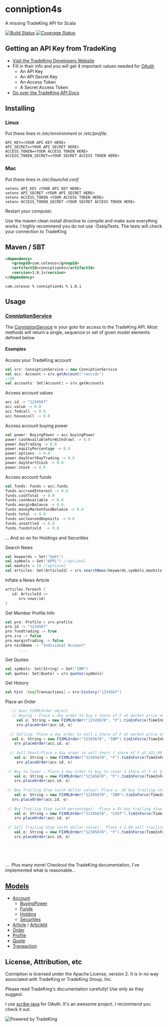 conniption4s
============

A missing TradeKing API for Scala

[![Build Status](https://travis-ci.org/Ccook/conniption4s.svg?branch=master)](https://travis-ci.org/Ccook/conniption4s)
[![Coverage Status](https://img.shields.io/coveralls/Ccook/conniption4s.svg)](https://coveralls.io/r/Ccook/conniption4s)

## Getting an API Key from TradeKing

* [Visit the TradeKing Developers Website](https://developers.tradeking.com/applications/)  
* Fill in their info and you will get 4 important values needed for [OAuth](http://oauth.net/)
    * An API Key
    * An API Secret Key
    * An Access Token
    * A Secret Access Token
* [Go over the TradeKing API Docs](https://developers.tradeking.com/documentation/getting-started) 

## Installing

### Linux

Put these lines in */etc/environment* or */etc/profile*.

    API_KEY=<YOUR API KEY HERE>
    API_SECRET=<YOUR API SECRET HERE>
    ACCESS_TOKEN=<YOUR ACCESS TOKEN HERE>
    ACCESS_TOKEN_SECRET=<YOUR SECRET ACCESS TOKEN HERE>


### Mac

Put these lines in */etc/launchd.conf*

    setenv API_KEY <YOUR API KEY HERE>
    setenv API_SECRET <YOUR API SECRET HERE>
    setenv ACCESS_TOKEN <YOUR ACCESS TOKEN HERE>
    setenv ACCESS_TOKEN_SECRET <YOUR SECRET ACCESS TOKEN HERE>
    
    
Restart your computer.

Use the maven clean install directive to compile and make sure everythng works. I highly recommend you do not use -DskipTests. The tests will check your connection to TradeKing

## Maven / SBT

```xml
<dependency>
   <groupId>com.celexus</groupId>
   <artifactId>conniption4s</artifactId>
   <version>1.0.1</version>
</dependency>
```

```ivy
com.celexus % conniption4s % 1.0.1
```

## Usage

### [ConniptionService](https://github.com/Ccook/conniption4s/blob/master/src/main/scala/com/celexus/conniption/ConniptionService.scala)

The [ConniptionService](https://github.com/Ccook/conniption4s/blob/master/src/main/scala/com/celexus/conniption/ConniptionService.scala) is your goto for access to the TradeKing API. Most methods will return a single, sequence or set of given model elements defined below

#### Examples

Access your TradeKing account

```scala
val srv: ConniptionService = new ConniptionService
val acc: Account = srv.getAccount("<accid>")
//OR
val accounts: Set[Account] = srv.getAccounts
```

Access account values

```scala
acc.id -> "1234567"
acc.value -> 0.0
acc.fedcall -> 0.0
acc.housecall -> 0.0
```
Access account buying power

```scala
val power: BuyingPower = acc.buyingPower
power.cashAvailableForWithdrawl -> 0.0
power.dayTrading -> 0.0
power.equityPercentage -> 0.0
power.options -> 0.0
power.dayStartDayTrading -> 0.0
power.dayStartStock -> 0.0
power.stock -> 0.0
```

Access account funds

```scala
val funds: Funds = acc.funds
funds.accruedInterest -> 0.0
funds.cashTotal -> 0.0
funds.cashAvailable -> 0.0
funds.marginBalance -> 0.0
funds.moneyMarketFundBalance -> 0.0
funds.total -> 0.0
funds.uncleareedDeposits -> 0.0
funds.unsettled -> 0.0
funds.fundsYield  -> 0.0
```
      
... And so on for Holdings and Securities

Search News

```scala
val keywords = Set("debt")
val symbols = Set("APPL") //optional
val maxhits = 10 //optional 
val articles: Set[ArticleId] = srv.searchNews(keywords,symbols,maxhits) -> Set[ArticleId]
```

Inflate a News Article

```scala
articles.foreach {
   id: ArticleId =>
      srv.news(id)
}
```

Get Member Profile Info

```scala
val pro: Profile = srv.profile
pro.id -> "1234567"
pro.fundtrading -> true
pro.ira -> false
pro.marginTrading -> false
pro.nickName -> "Individual Account"
      ....
```

Get Quotes

```scala
val symbols: Set[String] = Set("IBM")
val quotes: Set[Quote] = srv.quotes(symbols)
```
   
Get History

```scala
val hist :Seq[Transactions] = srv.history("1234567")
```

Place an Order

```scala
   // User FIXMLOrder object
   // Buying : Place a day order to buy 1 share of F at market price on account 12345678.
     val o: String = new FIXMLOrder("12345678", "F").timInForce(TimeInForce.dayOrder).typ(OrderType.market).side(Side.buy).qty(1).toString
     srv.placeOrder(acc.id, o)
     
  // Selling: Place a day order to sell 1 share of F at market price on account 12345678.
   val o: String = new FIXMLOrder("12345678", "IBM").timInForce(TimeInForce.dayOrder).typ(OrderType.market).side(Side.sell).qty(1).toString
    srv.placeOrder(acc.id, o)
    
  // Sell Short:Place a day order to sell short 1 share of F at $22.00 on account 12345678.
    val o: String = new FIXMLOrder("12345678", "F").timInForce(TimeInForce.dayOrder).typ(OrderType.limit).side(Side.sellShort).qty(1).price(22).toString
     srv.placeOrder(acc.id, o)
     
 // Buy to Cover : Place a day order to buy to cover 1 share of F at $13 on account 12345678.
    val o: String = new FIXMLOrder("12345678", "F").timInForce(TimeInForce.dayOrder).typ(OrderType.limit).side(Side.buyToCover).qty(1).price(13).toString
    srv.placeOrder(acc.id, o)
    
 // Buy Trailing Stop (with dollar value): Place a .50 buy trailing stop on 1 share of IBM (market order will trigger if current price of IBM rises by .50 for current price. If IBM moves down, trigger price will also move down.*/
    val o: String = new FIXMLOrder("12345678", "IBM").timInForce(TimeInForce.dayOrder).typ(OrderType.trailingStop).stopAt(StopType.dollarValue(0.50)).side(Side.buy).qty(1).to
   srv.placeOrder(acc.id, o)
   
 // Buy Trailing Stop (with percentage):  Place a 5% buy trailing stop on 1 share of COST (Note: OfstTyp="1" for percentage trailing stop vs. OfstTyp="0" for price value trailing stop).
    val o: String = new FIXMLOrder("12345678", "COST").timInForce(TimeInForce.dayOrder).typ(OrderType.trailingStop).stopAt(StopType.percentage(5)).side(Side.buy).qty(1).toString
    srv.placeOrder(acc.id, o)
    
 // Sell Trailing Stop (with dollar value):  Place a 2.00 sell trailing stop on 1 share of F. (NOTICE THE NEGATIVE)
    val o: String = new FIXMLOrder("12345678", "F").timInForce(TimeInForce.dayOrder).typ(OrderType.trailingStop).stopAt(StopType.dollarValue(-2.0)).side(Side.sell).qty(1).toString
    srv.placeOrder(acc.id, o)
  
  
 
    
```
   
.... Plus many more! Checkout the TradeKing documentation, I've implemented what is reasonable...

## [Models](https://github.com/Ccook/conniption4s/tree/master/src/main/scala/com/celexus/conniption/model)

* [Account](https://github.com/Ccook/conniption4s/blob/master/src/main/scala/com/celexus/conniption/model/Account.scala)
   * [BuyingPower](https://github.com/Ccook/conniption4s/blob/master/src/main/scala/com/celexus/conniption/model/BuyingPower.scala)
   * [Funds](https://github.com/Ccook/conniption4s/blob/master/src/main/scala/com/celexus/conniption/model/Funds.scala)
   * [Holding](https://github.com/Ccook/conniption4s/blob/master/src/main/scala/com/celexus/conniption/model/Holding.scala)
   * [Securities](https://github.com/Ccook/conniption4s/blob/master/src/main/scala/com/celexus/conniption/model/Securities.scala)
* [Article](https://github.com/Ccook/conniption4s/blob/master/src/main/scala/com/celexus/conniption/model/Article.scala) / [ArticleId](https://github.com/Ccook/conniption4s/blob/master/src/main/scala/com/celexus/conniption/model/ArticleId.scala)
* [Order](https://github.com/Ccook/conniption4s/blob/master/src/main/scala/com/celexus/conniption/model/Order.scala)
* [Profile](https://github.com/Ccook/conniption4s/blob/master/src/main/scala/com/celexus/conniption/model/Profile.scala)
* [Quote](https://github.com/Ccook/conniption4s/blob/master/src/main/scala/com/celexus/conniption/model/Quote.scala)
* [Transaction](https://github.com/Ccook/conniption4s/blob/master/src/main/scala/com/celexus/conniption/model/Transaction.scala)

## License, Attribution, etc


Conniption is licensed under the Apache License, version 2. It is in no way associated with TradeKing or TradeKing Group, Inc.

Please read TradeKing's documentation carefully! Use only as they suggest.


I use [scribe-java](https://github.com/fernandezpablo85/scribe-java) for OAuth. It's an awesome project. I recommend you check it out.


![Powered by TradeKing](https://developers.tradeking.com/images/logos/PB-TK-small-Blue.gif)




